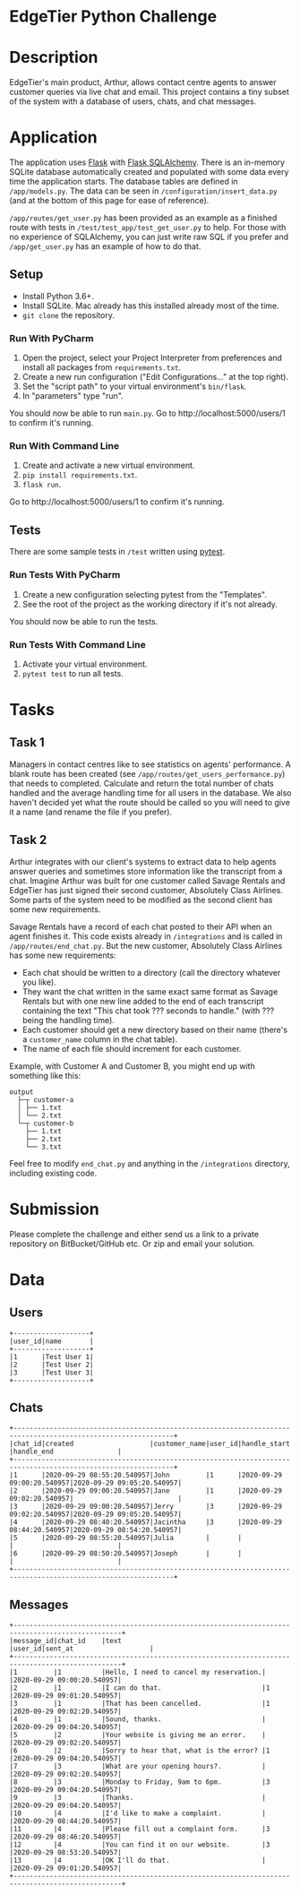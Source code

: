 # EdgeTier Python Challenge

# Description

EdgeTier's main product, Arthur, allows contact centre agents to answer customer queries via live chat and email. This project contains a tiny subset of the system with a database of users, chats, and chat messages. 

# Application 

The application uses [Flask](https://flask.palletsprojects.com/en/1.1.x/) with [Flask SQLAlchemy](https://flask-sqlalchemy.palletsprojects.com/en/2.x/). There is an in-memory SQLite database automatically created and populated with some data every time the application starts. The database tables are defined in `/app/models.py`. The data can be seen in `/configuration/insert_data.py` (and at the bottom of this page for ease of reference).

`/app/routes/get_user.py` has been provided as an example as a finished route with tests in `/test/test_app/test_get_user.py` to help. For those with no experience of SQLAlchemy, you can just write raw SQL if you prefer and `/app/get_user.py` has an example of how to do that. 

## Setup

* Install Python 3.6+.
* Install SQLite. Mac already has this installed already most of the time.
* `git clone` the repository.

### Run With PyCharm

1. Open the project, select your Project Interpreter from preferences and install all packages from `requirements.txt`.
1. Create a new run configuration ("Edit Configurations..." at the top right).
2. Set the "script path" to your virtual environment's `bin/flask`.
3. In "parameters" type "run".

You should now be able to run `main.py`. Go to http://localhost:5000/users/1 to confirm it's running.

### Run With Command Line

1. Create and activate a new virtual environment.
2. `pip install requirements.txt`.
3. `flask run`.

Go to http://localhost:5000/users/1 to confirm it's running.

## Tests

There are some sample tests in `/test` written using [pytest](https://docs.pytest.org/en/stable/). 

### Run Tests With PyCharm

1. Create a new configuration selecting pytest from the "Templates".
2. See the root of the project as the working directory if it's not already.

You should now be able to run the tests.

### Run Tests With Command Line

1. Activate your virtual environment. 
2. `pytest test` to run all tests.

# Tasks

## Task 1

Managers in contact centres like to see statistics on agents' performance. A blank route has been created (see `/app/routes/get_users_performance.py`) that needs to completed. Calculate and return the total number of chats handled and the average handling time for all users in the database. We also haven't decided yet what the route should be called so you will need to give it a name (and rename the file if you prefer).

## Task 2

Arthur integrates with our client's systems to extract data to help agents answer queries and sometimes store information like the transcript from a chat. Imagine Arthur was built for one customer called Savage Rentals and EdgeTier has just signed their second customer, Absolutely Class Airlines. Some parts of the system need to be modified as the second client has some new requirements. 

Savage Rentals have a record of each chat posted to their API when an agent finishes it. This code exists already in `/integrations` and is called in `/app/routes/end_chat.py`. But the new customer, Absolutely Class Airlines has some new requirements: 

* Each chat should be written to a directory (call the directory whatever you like).  
* They want the chat written in the same exact same format as Savage Rentals but with one new line added to the end of each transcript containing the text "This chat took ??? seconds to handle." (with ??? being the handling time).
* Each customer should get a new directory based on their name (there's a `customer_name` column in the chat table).
* The name of each file should increment for each customer.

Example, with Customer A and Customer B, you might end up with something like this:

```
output
  ├─┬ customer-a
  │ ├── 1.txt
  │ └── 2.txt
  └─┬ customer-b
    ├── 1.txt
    ├── 2.txt
    └── 3.txt
```

Feel free to modify `end_chat.py` and anything in the `/integrations` directory, including existing code. 

# Submission

Please complete the challenge and either send us a link to a private repository on BitBucket/GitHub etc. Or zip and email your solution.

# Data

## Users

```
+-------------------+
|user_id|name       |
+-------------------+
|1      |Test User 1|
|2      |Test User 2|
|3      |Test User 3|
+-------------------+
```

## Chats

```
+--------------------------------------------------------------------------------------------------------------+
|chat_id|created                   |customer_name|user_id|handle_start              |handle_end                |
+--------------------------------------------------------------------------------------------------------------+
|1      |2020-09-29 08:55:20.540957|John         |1      |2020-09-29 09:00:20.540957|2020-09-29 09:05:20.540957|
|2      |2020-09-29 09:00:20.540957|Jane         |1      |2020-09-29 09:02:20.540957|                          |
|3      |2020-09-29 09:00:20.540957|Jerry        |3      |2020-09-29 09:02:20.540957|2020-09-29 09:05:20.540957|
|4      |2020-09-29 08:40:20.540957|Jacintha     |3      |2020-09-29 08:44:20.540957|2020-09-29 08:54:20.540957|
|5      |2020-09-29 08:55:20.540957|Julia        |       |                          |                          |
|6      |2020-09-29 08:50:20.540957|Joseph       |       |                          |                          |
+--------------------------------------------------------------------------------------------------------------+
```

## Messages

```
+-------------------------------------------------------------------------------------------------+
|message_id|chat_id    |text                                   |user_id|sent_at                   |
+-------------------------------------------------------------------------------------------------+
|1         |1          |Hello, I need to cancel my reservation.|       |2020-09-29 09:00:20.540957|
|2         |1          |I can do that.                         |1      |2020-09-29 09:01:20.540957|
|3         |1          |That has been cancelled.               |1      |2020-09-29 09:02:20.540957|
|4         |1          |Sound, thanks.                         |       |2020-09-29 09:04:20.540957|
|5         |2          |Your website is giving me an error.    |       |2020-09-29 09:02:20.540957|
|6         |2          |Sorry to hear that, what is the error? |1      |2020-09-29 09:04:20.540957|
|7         |3          |What are your opening hours?.          |       |2020-09-29 09:02:20.540957|
|8         |3          |Monday to Friday, 9am to 6pm.          |3      |2020-09-29 09:04:20.540957|
|9         |3          |Thanks.                                |       |2020-09-29 09:04:20.540957|
|10        |4          |I'd like to make a complaint.          |       |2020-09-29 08:44:20.540957|
|11        |4          |Please fill out a complaint form.      |3      |2020-09-29 08:46:20.540957|
|12        |4          |You can find it on our website.        |3      |2020-09-29 08:53:20.540957|
|13        |4          |OK I'll do that.                       |       |2020-09-29 09:01:20.540957|
+-------------------------------------------------------------------------------------------------+
```
